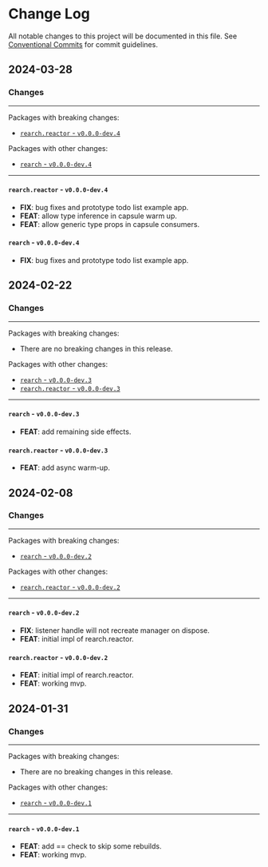# Change Log

All notable changes to this project will be documented in this file.
See [Conventional Commits](https://conventionalcommits.org) for commit guidelines.

## 2024-03-28

### Changes

---

Packages with breaking changes:

 - [`rearch.reactor` - `v0.0.0-dev.4`](#rearch.reactor---v000-dev4)

Packages with other changes:

 - [`rearch` - `v0.0.0-dev.4`](#rearch---v000-dev4)

---

#### `rearch.reactor` - `v0.0.0-dev.4`

 - **FIX**: bug fixes and prototype todo list example app.
 - **FEAT**: allow type inference in capsule warm up.
 - **FEAT**: allow generic type props in capsule consumers.

#### `rearch` - `v0.0.0-dev.4`

 - **FIX**: bug fixes and prototype todo list example app.


## 2024-02-22

### Changes

---

Packages with breaking changes:

 - There are no breaking changes in this release.

Packages with other changes:

 - [`rearch` - `v0.0.0-dev.3`](#rearch---v000-dev3)
 - [`rearch.reactor` - `v0.0.0-dev.3`](#rearch.reactor---v000-dev3)

---

#### `rearch` - `v0.0.0-dev.3`

 - **FEAT**: add remaining side effects.

#### `rearch.reactor` - `v0.0.0-dev.3`

 - **FEAT**: add async warm-up.


## 2024-02-08

### Changes

---

Packages with breaking changes:

 - [`rearch` - `v0.0.0-dev.2`](#rearch---v000-dev2)

Packages with other changes:

 - [`rearch.reactor` - `v0.0.0-dev.2`](#rearch.reactor---v000-dev2)

---

#### `rearch` - `v0.0.0-dev.2`

 - **FIX**: listener handle will not recreate manager on dispose.
 - **FEAT**: initial impl of rearch.reactor.

#### `rearch.reactor` - `v0.0.0-dev.2`

 - **FEAT**: initial impl of rearch.reactor.
 - **FEAT**: working mvp.


## 2024-01-31

### Changes

---

Packages with breaking changes:

 - There are no breaking changes in this release.

Packages with other changes:

 - [`rearch` - `v0.0.0-dev.1`](#rearch---v000-dev1)

---

#### `rearch` - `v0.0.0-dev.1`

 - **FEAT**: add == check to skip some rebuilds.
 - **FEAT**: working mvp.
